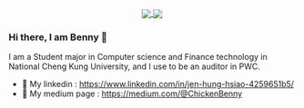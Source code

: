 <p align=center>
    <a href="https://github.com/chonyy">
      <img align="center" src="https://github-readme-stats-chonyy.vercel.app/api?username=ChickenBenny&show_icons=true&theme=vue-dark&hide=issues,prs,contribs&custom_title=ChickenBenny%27s%20GitHub%20Medium%20Stats&include_all_commits=true&count_private=true" />
    </a>
    <a href="https://github.com/chonyy">
      <img align="center" src="https://github-readme-stats.anuraghazra1.vercel.app/api/top-langs/?username=ChickenBenny&layout=compact&theme=vue-dark&card_width=230" />
    </a>
</p>

### Hi there, I am Benny 👋
I am a Student major in Computer science and Finance technology in National Cheng Kung University, and I use to be an auditor in PWC.

* 📗 My linkedin : https://www.linkedin.com/in/jen-hung-hsiao-4259651b5/
* 📕 My medium page : https://medium.com/@ChickenBenny


<!--
**ChickenBenny/ChickenBenny** is a ✨ _special_ ✨ repository because its `README.md` (this file) appears on your GitHub profile.

Here are some ideas to get you started:

- 🔭 I’m currently working on ...
- 🌱 I’m currently learning ...
- 👯 I’m looking to collaborate on ...
- 🤔 I’m looking for help with ...
- 💬 Ask me about ...
- 📫 How to reach me: ...
- 😄 Pronouns: ...
- ⚡ Fun fact: ...
-->

